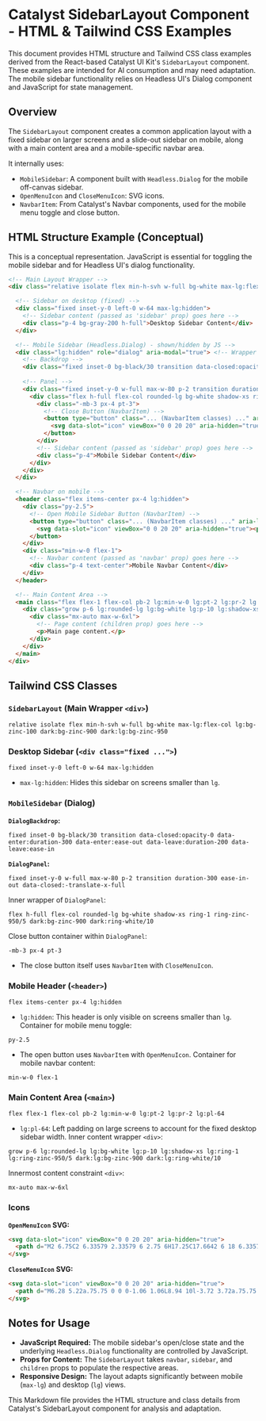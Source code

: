# Catalyst SidebarLayout Component - HTML & Tailwind CSS Examples

This document provides HTML structure and Tailwind CSS class examples derived from the React-based Catalyst UI Kit's `SidebarLayout` component. These examples are intended for AI consumption and may need adaptation. The mobile sidebar functionality relies on Headless UI's Dialog component and JavaScript for state management.

## Overview

The `SidebarLayout` component creates a common application layout with a fixed sidebar on larger screens and a slide-out sidebar on mobile, along with a main content area and a mobile-specific navbar area.

It internally uses:
- `MobileSidebar`: A component built with `Headless.Dialog` for the mobile off-canvas sidebar.
- `OpenMenuIcon` and `CloseMenuIcon`: SVG icons.
- `NavbarItem`: From Catalyst's Navbar components, used for the mobile menu toggle and close button.

## HTML Structure Example (Conceptual)

This is a conceptual representation. JavaScript is essential for toggling the mobile sidebar and for Headless UI's dialog functionality.

```html
<!-- Main Layout Wrapper -->
<div class="relative isolate flex min-h-svh w-full bg-white max-lg:flex-col lg:bg-zinc-100 dark:bg-zinc-900 dark:lg:bg-zinc-950">

  <!-- Sidebar on desktop (fixed) -->
  <div class="fixed inset-y-0 left-0 w-64 max-lg:hidden">
    <!-- Sidebar content (passed as 'sidebar' prop) goes here -->
    <div class="p-4 bg-gray-200 h-full">Desktop Sidebar Content</div>
  </div>

  <!-- Mobile Sidebar (Headless.Dialog) - shown/hidden by JS -->
  <div class="lg:hidden" role="dialog" aria-modal="true"> <!-- Wrapper for MobileSidebar -->
    <!-- Backdrop -->
    <div class="fixed inset-0 bg-black/30 transition data-closed:opacity-0 data-enter:duration-300 data-enter:ease-out data-leave:duration-200 data-leave:ease-in"></div>
    
    <!-- Panel -->
    <div class="fixed inset-y-0 w-full max-w-80 p-2 transition duration-300 ease-in-out data-closed:-translate-x-full">
      <div class="flex h-full flex-col rounded-lg bg-white shadow-xs ring-1 ring-zinc-950/5 dark:bg-zinc-900 dark:ring-white/10">
        <div class="-mb-3 px-4 pt-3">
          <!-- Close Button (NavbarItem) -->
          <button type="button" class="... (NavbarItem classes) ..." aria-label="Close navigation">
            <svg data-slot="icon" viewBox="0 0 20 20" aria-hidden="true"><path d="M6.28 5.22a.75.75 0 0 0-1.06 1.06L8.94 10l-3.72 3.72a.75.75 0 1 0 1.06 1.06L10 11.06l3.72 3.72a.75.75 0 1 0 1.06-1.06L11.06 10l3.72-3.72a.75.75 0 0 0-1.06-1.06L10 8.94 6.28 5.22Z" /></svg>
          </button>
        </div>
        <!-- Sidebar content (passed as 'sidebar' prop) goes here -->
        <div class="p-4">Mobile Sidebar Content</div>
      </div>
    </div>
  </div>

  <!-- Navbar on mobile -->
  <header class="flex items-center px-4 lg:hidden">
    <div class="py-2.5">
      <!-- Open Mobile Sidebar Button (NavbarItem) -->
      <button type="button" class="... (NavbarItem classes) ..." aria-label="Open navigation">
        <svg data-slot="icon" viewBox="0 0 20 20" aria-hidden="true"><path d="M2 6.75C2 6.33579 2.33579 6 2.75 6H17.25C17.6642 6 18 6.33579 18 6.75C18 7.16421 17.6642 7.5 17.25 7.5H2.75C2.33579 7.5 2 7.16421 2 6.75ZM2 13.25C2 12.8358 2.33579 12.5 2.75 12.5H17.25C17.6642 12.5 18 12.8358 18 13.25C18 13.6642 17.6642 14 17.25 14H2.75C2.33579 14 2 13.6642 2 13.25Z" /></svg>
      </button>
    </div>
    <div class="min-w-0 flex-1">
      <!-- Navbar content (passed as 'navbar' prop) goes here -->
      <div class="p-4 text-center">Mobile Navbar Content</div>
    </div>
  </header>

  <!-- Main Content Area -->
  <main class="flex flex-1 flex-col pb-2 lg:min-w-0 lg:pt-2 lg:pr-2 lg:pl-64">
    <div class="grow p-6 lg:rounded-lg lg:bg-white lg:p-10 lg:shadow-xs lg:ring-1 lg:ring-zinc-950/5 dark:lg:bg-zinc-900 dark:lg:ring-white/10">
      <div class="mx-auto max-w-6xl">
        <!-- Page content (children prop) goes here -->
        <p>Main page content.</p>
      </div>
    </div>
  </main>
</div>
```

## Tailwind CSS Classes

### `SidebarLayout` (Main Wrapper `<div>`)
```plaintext
relative isolate flex min-h-svh w-full bg-white max-lg:flex-col lg:bg-zinc-100 dark:bg-zinc-900 dark:lg:bg-zinc-950
```

### Desktop Sidebar (`<div class="fixed ...">`)
```plaintext
fixed inset-y-0 left-0 w-64 max-lg:hidden
```
- `max-lg:hidden`: Hides this sidebar on screens smaller than `lg`.

### `MobileSidebar` (Dialog)
**`DialogBackdrop`:**
```plaintext
fixed inset-0 bg-black/30 transition data-closed:opacity-0 data-enter:duration-300 data-enter:ease-out data-leave:duration-200 data-leave:ease-in
```
**`DialogPanel`:**
```plaintext
fixed inset-y-0 w-full max-w-80 p-2 transition duration-300 ease-in-out data-closed:-translate-x-full
```
Inner wrapper of `DialogPanel`:
```plaintext
flex h-full flex-col rounded-lg bg-white shadow-xs ring-1 ring-zinc-950/5 dark:bg-zinc-900 dark:ring-white/10
```
Close button container within `DialogPanel`:
```plaintext
-mb-3 px-4 pt-3
```
- The close button itself uses `NavbarItem` with `CloseMenuIcon`.

### Mobile Header (`<header>`)
```plaintext
flex items-center px-4 lg:hidden
```
- `lg:hidden`: This header is only visible on screens smaller than `lg`.
Container for mobile menu toggle:
```plaintext
py-2.5
```
- The open button uses `NavbarItem` with `OpenMenuIcon`.
Container for mobile navbar content:
```plaintext
min-w-0 flex-1
```

### Main Content Area (`<main>`)
```plaintext
flex flex-1 flex-col pb-2 lg:min-w-0 lg:pt-2 lg:pr-2 lg:pl-64
```
- `lg:pl-64`: Left padding on large screens to account for the fixed desktop sidebar width.
Inner content wrapper `<div>`:
```plaintext
grow p-6 lg:rounded-lg lg:bg-white lg:p-10 lg:shadow-xs lg:ring-1 lg:ring-zinc-950/5 dark:lg:bg-zinc-900 dark:lg:ring-white/10
```
Innermost content constraint `<div>`:
```plaintext
mx-auto max-w-6xl
```

### Icons
**`OpenMenuIcon` SVG:**
```html
<svg data-slot="icon" viewBox="0 0 20 20" aria-hidden="true">
  <path d="M2 6.75C2 6.33579 2.33579 6 2.75 6H17.25C17.6642 6 18 6.33579 18 6.75C18 7.16421 17.6642 7.5 17.25 7.5H2.75C2.33579 7.5 2 7.16421 2 6.75ZM2 13.25C2 12.8358 2.33579 12.5 2.75 12.5H17.25C17.6642 12.5 18 12.8358 18 13.25C18 13.6642 17.6642 14 17.25 14H2.75C2.33579 14 2 13.6642 2 13.25Z" />
</svg>
```
**`CloseMenuIcon` SVG:**
```html
<svg data-slot="icon" viewBox="0 0 20 20" aria-hidden="true">
  <path d="M6.28 5.22a.75.75 0 0 0-1.06 1.06L8.94 10l-3.72 3.72a.75.75 0 1 0 1.06 1.06L10 11.06l3.72 3.72a.75.75 0 1 0 1.06-1.06L11.06 10l3.72-3.72a.75.75 0 0 0-1.06-1.06L10 8.94 6.28 5.22Z" />
</svg>
```

## Notes for Usage
*   **JavaScript Required:** The mobile sidebar's open/close state and the underlying `Headless.Dialog` functionality are controlled by JavaScript.
*   **Props for Content:** The `SidebarLayout` takes `navbar`, `sidebar`, and `children` props to populate the respective areas.
*   **Responsive Design:** The layout adapts significantly between mobile (`max-lg`) and desktop (`lg`) views.

This Markdown file provides the HTML structure and class details from Catalyst's SidebarLayout component for analysis and adaptation.
